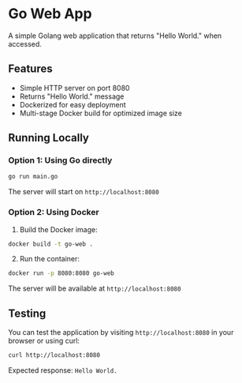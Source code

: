 # Go Web App

A simple Golang web application that returns "Hello World." when accessed.

## Features

- Simple HTTP server on port 8080
- Returns "Hello World." message
- Dockerized for easy deployment
- Multi-stage Docker build for optimized image size

## Running Locally

### Option 1: Using Go directly

```bash
go run main.go
```

The server will start on `http://localhost:8080`

### Option 2: Using Docker

1. Build the Docker image:
```bash
docker build -t go-web .
```

2. Run the container:
```bash
docker run -p 8080:8080 go-web
```

The server will be available at `http://localhost:8080`

## Testing

You can test the application by visiting `http://localhost:8080` in your browser or using curl:

```bash
curl http://localhost:8080
```

Expected response: `Hello World.`